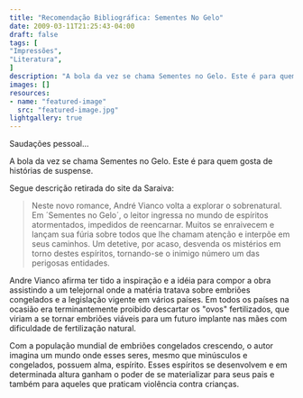 ```yaml
---
title: "Recomendação Bibliográfica: Sementes No Gelo"
date: 2009-03-11T21:25:43-04:00
draft: false
tags: [
"Impressões",
"Literatura",
]
description: "A bola da vez se chama Sementes no Gelo. Este é para quem gosta de histórias de suspense."
images: []
resources:
- name: "featured-image"
  src: "featured-image.jpg"
lightgallery: true
---
```

Saudações pessoal...

A bola da vez se chama Sementes no Gelo. Este é para quem gosta de histórias de suspense.

<!--more-->

Segue descrição retirada do site da Saraiva:


> Neste novo romance, André Vianco volta a explorar o sobrenatural. Em ´Sementes no Gelo´, o leitor ingressa no mundo de espíritos atormentados, impedidos de reencarnar. Muitos se enraivecem e lançam sua fúria sobre todos que lhe chamam atenção e interpõe em seus caminhos. Um detetive, por acaso, desvenda os mistérios em torno destes espíritos, tornando-se o inimigo número um das perigosas entidades.


Andre Vianco afirma ter tido a inspiração e a idéia para compor a obra assistindo a um telejornal onde a matéria tratava sobre embriões congelados e a legislação vigente em vários países. Em todos os países na ocasião era terminantemente proibido descartar os "ovos" fertilizados, que viriam a se tornar embriões viáveis para um futuro implante nas mães com dificuldade de fertilização natural.

Com a população mundial de embriões congelados crescendo, o autor imagina um mundo onde esses seres, mesmo que minúsculos e congelados, possuem alma, espírito. Esses espíritos se desenvolvem e em determinada altura ganham o poder de se materializar para seus pais e também para aqueles que praticam violência contra crianças.
